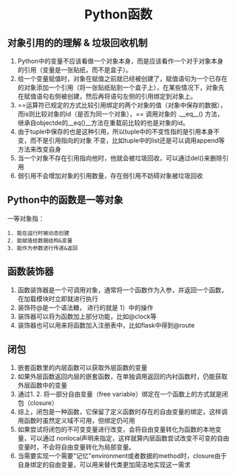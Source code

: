 # <center> Python函数</center>

## 对象引用的的理解 & 垃圾回收机制

1. Python中的变量不应该看做一个对象本身，而是应该看作一个对于对象本身的引用（变量是一张贴纸，而不是盒子）。
2. 给一个变量赋值时，对象在赋值之前就已经被创建了，赋值语句为一个已存在的对象添加一个引用（将一张贴纸贴到一个盒子上），在某些情况下，对象先在赋值语句右侧被创建，然后再将语句左侧的引用绑定到对象上。
3. ==运算符已规定的方式比较引用绑定的两个对象的值（对象中保存的数据），而is则比较对象的id（是否为同一个对象），==  调用对象的 .\_\_eq__() 方法，继承自objectde的\_\_eq()\_\_方法在重载前比较的也是对象的id。
4. 由于tuple中保存的也是这种引用，所以tuple中的不变性指的是引用本身不变，而不是引用指向的对象 不变，比如tuple中的list还是可以调用append等方法来改变自身
5. 当一个对象不存在引用指向他时，他就会被垃圾回收，可以通过del()来删除引用
6. 弱引用不会增加对象的引用数量，存在弱引用不妨碍对象被垃圾回收

## Python中的函数是一等对象

一等对象指：

 	1. 能在运行时被动态创建
 	2. 能赋值给数据结构&变量
 	3. 能作为参数进行传递&返回

## 函数装饰器

1. 函数装饰器是一个可调用对象，通常将一个函数作为入参，并返回一个函数，在加载模块时立即就进行执行
2. 装饰符@是一个语法糖， 进行的就是 1）中的操作
3. 装饰器可以将为函数加上部分功能，比如@clock等
4. 装饰器也可以用来将函数加入注册表中，比如flask中得到@route

## 闭包

1. 嵌套函数里的内层函数可以获取外层函数的变量
2. 如果外层函数返回内层的嵌套函数，在单独调用返回的内衬函数时，仍能获取外层函数中的变量
3. 通过1. 2. 将一部分自由变量（free variable）绑定在一个函数上的方式就是闭包（closure）
4. 综上，闭包是一种函数，它保留了定义函数时存在的自由变量的绑定，这样调用函数时虽然定义域不可用，但绑定仍可用
5. 如果尝试将闭包的不可变变量进行改变，会将自由变量转化为函数的本地变量，可以通过 nonlocal声明来指定，这样就算内层函数尝试改变不可变的自由变量时，不会将自由变量转化为局部变量。
6. 当需要实现一个需要"记忆"environment或者数据的method时，closure由于自身绑定的自由变量，可以用来替代类更加简洁地实现这一需求